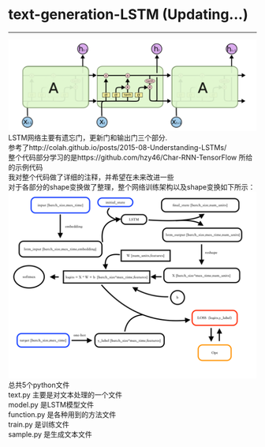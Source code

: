 # text-generation-LSTM (Updating...)
--------------------------
![LSTM示意图](https://github.com/Wu-Xiuchao/text-generation-LSTM/blob/master/picture/lstm.png)
LSTM网络主要有遗忘门，更新门和输出门三个部分.  
参考了http://colah.github.io/posts/2015-08-Understanding-LSTMs/  
整个代码部分学习的是https://github.com/hzy46/Char-RNN-TensorFlow 所给的示例代码   
我对整个代码做了详细的注释，并希望在未来改进一些  
对于各部分的shape变换做了整理，整个网络训练架构以及shape变换如下所示：  
![](https://github.com/Wu-Xiuchao/text-generation-LSTM/blob/master/picture/shape%E5%8F%98%E6%8D%A2.png)  
总共5个python文件  
text.py 主要是对文本处理的一个文件  
model.py 是LSTM模型文件  
function.py 是各种用到的方法文件  
train.py 是训练文件  
sample.py 是生成文本文件
